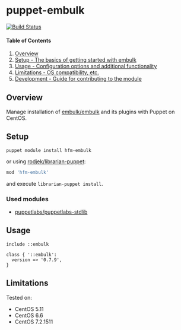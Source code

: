 # puppet-embulk

[![Build Status](https://travis-ci.org/hfm/puppet-embulk.svg?branch=master)](https://travis-ci.org/hfm/puppet-embulk)

#### Table of Contents

1. [Overview](#overview)
1. [Setup - The basics of getting started with embulk](#setup)
1. [Usage - Configuration options and additional functionality](#usage)
1. [Limitations - OS compatibility, etc.](#limitations)
1. [Development - Guide for contributing to the module](#development)

Overview
---

Manage installation of [embulk/embulk](https://github.com/embulk/embulk) and its plugins with Puppet on CentOS.

Setup
---

```
puppet module install hfm-embulk
```

or using [rodjek/librarian-puppet](https://github.com/rodjek/librarian-puppet):

```rb
mod 'hfm-embulk'
```

and execute ``` librarian-puppet install ```.

### Used modules

- [puppetlabs/puppetlabs-stdlib](https://github.com/puppetlabs/puppetlabs-stdlib)

Usage
---

```puppet
include ::embulk

class { '::embulk':
  version => '0.7.9',
}
```

Limitations
---

Tested on:

- CentOS 5.11
- CentOS 6.6
- CentOS 7.2.1511
